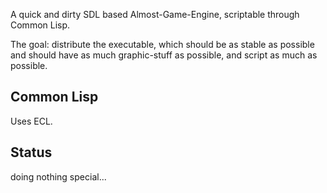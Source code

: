 


A quick and dirty SDL based Almost-Game-Engine, scriptable through Common Lisp.

The goal: distribute the executable, which should be as stable as possible and should have as much graphic-stuff as possible, and script as much as possible.

## Common Lisp

Uses ECL.

## Status

doing nothing special...